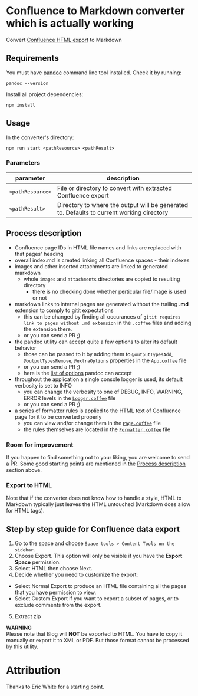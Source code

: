 # Confluence to Markdown converter which is actually working

Convert [Confluence HTML export](#conflhowto) to Markdown

## Requirements

You must have [pandoc] command line tool installed. Check it by running:

```
pandoc --version
```

Install all project dependencies:

```
npm install
```

## Usage

In the converter's directory:

```
npm run start <pathResource> <pathResult>
```

### Parameters

| parameter        | description                                                                               |
| ---------------- | ----------------------------------------------------------------------------------------- |
| `<pathResource>` | File or directory to convert with extracted Confluence export                             |
| `<pathResult>`   | Directory to where the output will be generated to. Defaults to current working directory |

## Process description<a name="process-description"></a>

- Confluence page IDs in HTML file names and links are replaced with that pages' heading
- overall index.md is created linking all Confluence spaces - their indexes
- images and other inserted attachments are linked to generated markdown
  - whole `images` and `attachments` directories are copied to resulting directory
    - there is no checking done whether perticular file/image is used or not
- markdown links to internal pages are generated without the trailing **.md** extension to comply to [gitit] expectations
  - this can be changed by finding all occurances of `gitit requires link to pages without .md extension` in the `.coffee` files and adding the extension there.
  - or you can send a PR ;)
- the pandoc utility can accept quite a few options to alter its default behavior
  - those can be passed to it by adding them to `@outputTypesAdd`, `@outputTypesRemove`, `@extraOptions` properties in the [`App.coffee`](src/App.coffee) file
  - or you can send a PR ;)
  - here is the [list of options][pandoc-options] pandoc can accept
- throughout the application a single console logger is used, its default verbosity is set to INFO
  - you can change the verbosity to one of DEBUG, INFO, WARNING, ERROR levels in the [`Logger.coffee`](src/App.coffee) file
  - or you can send a PR ;)
- a series of formatter rules is applied to the HTML text of Confluence page for it to be converted properly
  - you can view and/or change them in the [`Page.coffee`](src/Page.coffee) file
  - the rules themselves are located in the [`Formatter.coffee`](src/Formatter.coffee) file

### Room for improvement

If you happen to find something not to your liking, you are welcome to send a PR. Some good starting points are mentioned in the [Process description](#process-description) section above.

### Export to HTML

Note that if the converter does not know how to handle a style, HTML to Markdown typically just leaves the HTML untouched (Markdown does allow for HTML tags).

## Step by step guide for Confluence data export<a name="conflhowto"></a>

1. Go to the space and choose `Space tools > Content Tools on the sidebar`.
2. Choose Export. This option will only be visible if you have the **Export Space** permission.
3. Select HTML then choose Next.
4. Decide whether you need to customize the export:

- Select Normal Export to produce an HTML file containing all the pages that you have permission to view.
- Select Custom Export if you want to export a subset of pages, or to exclude comments from the export.

5. Extract zip

**WARNING**  
Please note that Blog will **NOT** be exported to HTML. You have to copy it manually or export it to XML or PDF. But those format cannot be processed by this utility.

# Attribution

Thanks to Eric White for a starting point.

[pandoc]: http://pandoc.org/installing.html
[pandoc-options]: http://hackage.haskell.org/package/pandoc
[gitit]: https://github.com/jgm/gitit/

